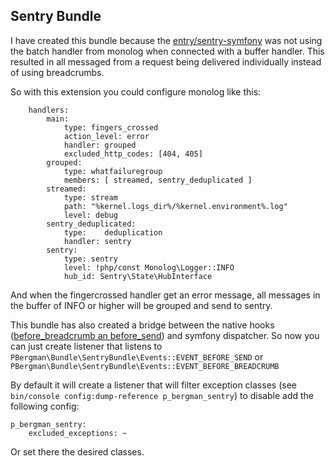 ## Sentry Bundle

I have created this bundle because the [entry/sentry-symfony](https://github.com/getsentry/sentry-symfony) was not using the batch handler from monolog when connected with a buffer handler. This resulted in all messaged from a request being delivered individually instead of using breadcrumbs.   

So with this extension you could configure monolog like this:

```
    handlers:
        main:
            type: fingers_crossed
            action_level: error
            handler: grouped
            excluded_http_codes: [404, 405]
        grouped:
            type: whatfailuregroup
            members: [ streamed, sentry_deduplicated ]
        streamed:
            type: stream
            path: "%kernel.logs_dir%/%kernel.environment%.log"
            level: debug
        sentry_deduplicated:
            type:    deduplication
            handler: sentry                  
        sentry:
            type: sentry
            level: !php/const Monolog\Logger::INFO
            hub_id: Sentry\State\HubInterface
```

And when the fingercrossed handler get an error message, all messages in the buffer of INFO or higher will be grouped and send to sentry.  

This bundle has also created a bridge between the native hooks ([before_breadcrumb an before_send](https://docs.sentry.io/platforms/php/configuration/options/#hooks)) and symfony dispatcher. So now you can just create listener that listens to `PBergman\Bundle\SentryBundle\Events::EVENT_BEFORE_SEND` or `PBergman\Bundle\SentryBundle\Events::EVENT_BEFORE_BREADCRUMB`   

By default it will create a listener that will filter exception classes (see `bin/console config:dump-reference p_bergman_sentry`) to disable add the following config: 

```
p_bergman_sentry:
    excluded_exceptions: ~
```

Or set there the desired classes.